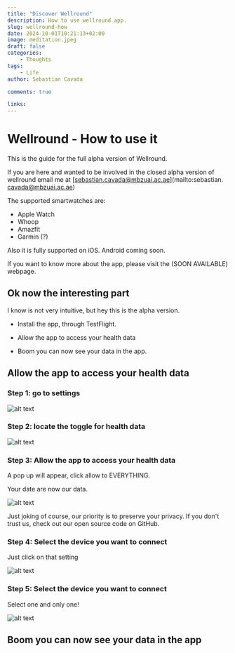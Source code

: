 ```yaml
---
title: "Discover Wellround"
description: How to use wellround app.
slug: wellround-how
date: 2024-10-01T10:21:13+02:00
image: meditation.jpeg
draft: false
categories:
    - Thoughts
tags:
    - Life
author: Sebastian Cavada

comments: true

links:
---
```


# Wellround - How to use it

This is the guide for the full alpha version of Wellround.

If you are here and wanted to be involved in the closed alpha version of wellround email me at [sebastian.cavada@mbzuai.ac.ae](mailto:sebastian. cavada@mbzuai.ac.ae) 

The supported smartwatches are:
- Apple Watch
- Whoop
- Amazfit
- Garmin (?)

Also it is fully supported on iOS. Android coming soon.

If you want to know more about the app, please visit the (SOON AVAILABLE) webpage.

## Ok now the interesting part

I know is not very intuitive, but hey this is the alpha version.

- Install the app, through TestFlight.

- Allow the app to access your health data

- Boom you can now see your data in the app.


## Allow the app to access your health data

### Step 1: go to settings

![alt text](settings_home.png)


### Step 2: locate the toggle for health data

![alt text](toggle.png)

### Step 3: Allow the app to access your health data

A pop up will appear, click allow to EVERYTHING.

Your date are now our data.

![alt text](our.png)

Just joking of course, our priority is to preserve your privacy.
If you don't trust us, check out our open source code on GitHub.

### Step 4: Select the device you want to connect

Just click on that setting

![alt text](settings_watch.png)

### Step 5: Select the device you want to connect

Select one and only one!

![alt text](image.png)

## Boom you can now see your data in the app